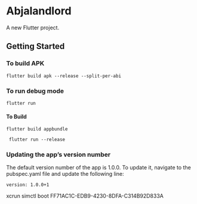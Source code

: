 # Abjalandlord

A new Flutter project.

## Getting Started
### To build APK

```shell
flutter build apk --release --split-per-abi
```

### To run debug mode
```shell
flutter run 
```

#### To Build
```shell
flutter build appbundle
```

```
 flutter run --release 
```

### Updating the app’s version number
The default version number of the app is 1.0.0. To update it, navigate to the pubspec.yaml file and update the following line:
```shell
version: 1.0.0+1
```

xcrun simctl boot FF71AC1C-EDB9-4230-8DFA-C314B92D833A